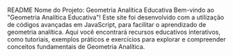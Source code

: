 README
Nome do Projeto: Geometria Analítica Educativa
Bem-vindo ao "Geometria Analítica Educativa"! Este site foi desenvolvido com a utilização de códigos avançadas em JavaScript, para facilitar o aprendizado de geometria analítica. 
Aqui você encontrará recursos educativos interativos, como tutoriais, exemplos práticos e exercícios para explorar e compreender conceitos fundamentais de Geometria Analítica.
